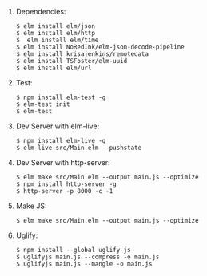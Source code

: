 
1. Dependencies:
    ```
    $ elm install elm/json
    $ elm install elm/http
    $  elm install elm/time
    $ elm install NoRedInk/elm-json-decode-pipeline
    $ elm install krisajenkins/remotedata
    $ elm install TSFoster/elm-uuid
    $ elm install elm/url
   ```

2. Test:
    ```
    $ npm install elm-test -g
    $ elm-test init
    $ elm-test
    ```
   
3. Dev Server with elm-live:
    ```
    $ npm install elm-live -g
    $ elm-live src/Main.elm --pushstate
    ```
   
    
4. Dev Server with http-server:
    ```
    $ elm make src/Main.elm --output main.js --optimize
    $ npm install http-server -g
    $ http-server -p 8000 -c -1
    ```
 
5. Make JS:
    ```
    $ elm make src/Main.elm --output main.js --optimize
    ```
 
6. Uglify: 
    ```
    $ npm install --global uglify-js
    $ uglifyjs main.js --compress -o main.js 
    $ uglifyjs main.js --mangle -o main.js
    ```